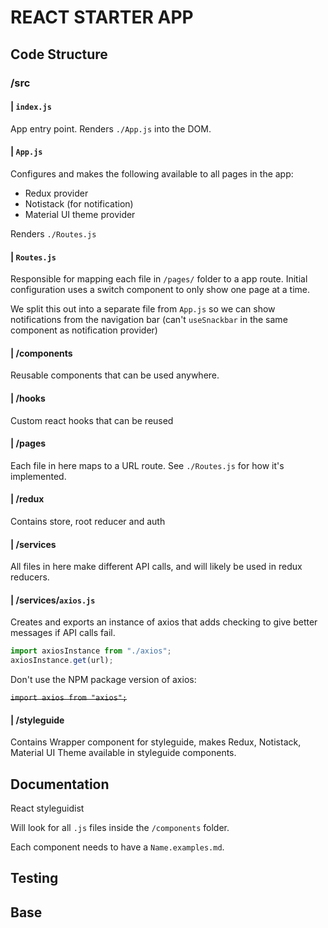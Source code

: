 # REACT STARTER APP

## Code Structure

### /src

#### | `index.js`

App entry point. Renders `./App.js` into the DOM.

#### | `App.js`

Configures and makes the following available to all pages in the app:

-   Redux provider
-   Notistack (for notification)
-   Material UI theme provider

Renders `./Routes.js`

#### | `Routes.js`

Responsible for mapping each file in `/pages/` folder to a app route. Initial configuration uses a switch component to only show one page at a time.

We split this out into a separate file from `App.js` so we can show notifications from the navigation bar (can't `useSnackbar` in the same component as notification provider)

#### | /components

Reusable components that can be used anywhere.

#### | /hooks

Custom react hooks that can be reused

#### | /pages

Each file in here maps to a URL route. See `./Routes.js` for how it's implemented.

#### | /redux

Contains store, root reducer and auth

#### | /services

All files in here make different API calls, and will likely be used in redux reducers.

#### | /services/`axios.js`

Creates and exports an instance of axios that adds checking to give better messages if API calls fail.

```js
import axiosInstance from "./axios";
axiosInstance.get(url);
```

Don't use the NPM package version of axios:

~~`import axios from "axios";`~~

#### | /styleguide

Contains Wrapper component for styleguide, makes Redux, Notistack, Material UI Theme available in styleguide components.

## Documentation

React styleguidist

Will look for all `.js` files inside the `/components` folder.

Each component needs to have a `Name.examples.md`.

## Testing

## Base

